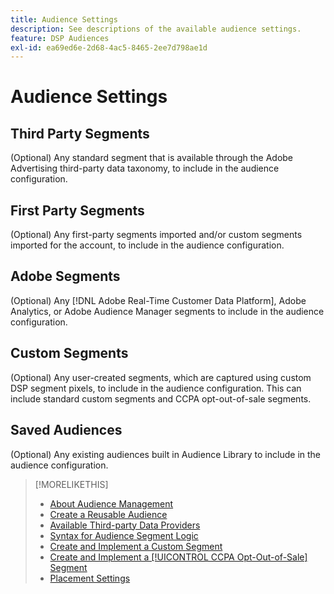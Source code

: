 ```yaml
---
title: Audience Settings
description: See descriptions of the available audience settings.
feature: DSP Audiences
exl-id: ea69ed6e-2d68-4ac5-8465-2ee7d798ae1d
---
```

# Audience Settings

## Third Party Segments

(Optional) Any standard segment that is available through the Adobe Advertising third-party data taxonomy, to include in the audience configuration.

## First Party Segments

(Optional) Any first-party segments imported and/or custom segments imported for the account, to include in the audience configuration.

## Adobe Segments

(Optional) Any [!DNL Adobe Real-Time Customer Data Platform], Adobe Analytics, or Adobe Audience Manager segments to include in the audience configuration.

## Custom Segments

(Optional) Any user-created segments, which are captured using custom DSP segment pixels, to include in the audience configuration. This can include standard custom segments and CCPA opt-out-of-sale segments.

## Saved Audiences

(Optional) Any existing audiences built in Audience Library to include in the audience configuration.

>[!MORELIKETHIS]
>
>* [About Audience Management](audience-about.md)
>* [Create a Reusable Audience](reusable-audience-create.md)
>* [Available Third-party Data Providers](third-party-data-providers.md)
>* [Syntax for Audience Segment Logic](audience-segment-logic-syntax.md)
>* [Create and Implement a Custom Segment](custom-segment-create.md)
>* [Create and Implement a [!UICONTROL CCPA Opt-Out-of-Sale] Segment](ccpa-opt-out-segment-create.md)
>* [Placement Settings](/help/dsp/campaign-management/placements/placement-settings.md)
